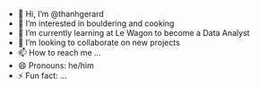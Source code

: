 - 👋 Hi, I’m @thanhgerard
- 👀 I’m interested in bouldering and cooking
- 🌱 I’m currently learning at Le Wagon to become a Data Analyst
- 💞️ I’m looking to collaborate on new projects
- 📫 How to reach me ...
- 😄 Pronouns: he/him
- ⚡ Fun fact: ...

<!---
thanhgerard/thanhgerard is a ✨ special ✨ repository because its `README.md` (this file) appears on your GitHub profile.
You can click the Preview link to take a look at your changes.
--->
